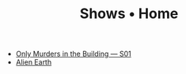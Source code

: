 ﻿---
layout: default
title: Shows • Home
---

<!-- Your existing homepage content goes below.
     If you had HTML, paste it here; Markdown is fine too. -->
<ul>
  <li><a href="./only_murders_in_the_building.html">Only Murders in the Building — S01</a></li>
  <li><a href="./alien-earth.html">Alien Earth</a></li>
</ul>
